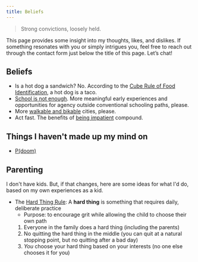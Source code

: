 ```yaml
---
title: Beliefs
---
```

> Strong convictions, loosely held. 

This page provides some insight into my thoughts, likes, and dislikes. If something resonates with you or simply intrigues you, feel free to reach out through the contact form just below the title of this page. Let’s chat!
## Beliefs
- Is a hot dog a sandwich? No. According to the [Cube Rule of Food Identification](https://cuberule.com/), a hot dog is a taco.
- [School is not enough](https://www.palladiummag.com/2023/06/06/school-is-not-enough/). More meaningful early experiences and opportunities for agency outside conventional schooling paths, please.
- More [walkable and bikable](https://www.youtube.com/watch?v=uxykI30fS54) cities, please. 
- Act fast. The benefits of [being impatient](https://www.benkuhn.net/impatient/) compound. 
## Things I haven't made up my mind on 
- [P(doom)](https://www.fastcompany.com/90994526/pdoom-explained-how-to-calculate-your-score-on-ai-apocalypse-metric)
## Parenting 
I don't have kids. But, if that changes, here are some ideas for what I'd do, based on my own experiences as a kid.
- The [Hard Thing Rule](https://characterlab.org/character-hub/resources/grit-the-power-of-passion-and-perseverance/): A **hard thing** is something that requires daily, deliberate practice
	- Purpose: to encourage grit while allowing the child to choose their own path
	1. Everyone in the family does a hard thing (including the parents) 
	2. No quitting the hard thing in the middle (you can quit at a natural stopping point, but no quitting after a bad day)
	3. *You* choose your hard thing based on your interests (no one else chooses it for you)

